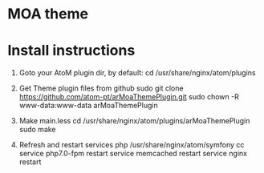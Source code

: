 # MOA theme

# Install instructions

1. Goto your AtoM plugin dir, by default:
cd /usr/share/nginx/atom/plugins

2. Get Theme plugin files from github
sudo git clone https://github.com/atom-pt/arMoaThemePlugin.git
sudo chown -R www-data:www-data arMoaThemePlugin

3. Make main.less
cd /usr/share/nginx/atom/plugins/arMoaThemePlugin
sudo make

4. Refresh and restart services
php /usr/share/nginx/atom/symfony cc
service php7.0-fpm restart
service memcached restart
service nginx restart
